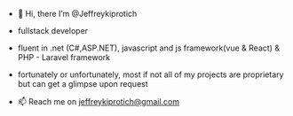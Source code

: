- 👋 Hi, there I’m @Jeffreykiprotich
- fullstack developer
- fluent in .net (C#,ASP.NET), javascript and js framework(vue & React) & PHP - Laravel framework
- fortunately or unfortunately, most if not all of my projects are proprietary but can get a glimpse upon request

- 📫 Reach me on jeffreykiprotich@gmail.com

<!---
Jeffreykiprotich/Jeffreykiprotich is a ✨ special ✨ repository because its `README.md` (this file) appears on your GitHub profile.
You can click the Preview link to take a look at your changes.
--->
